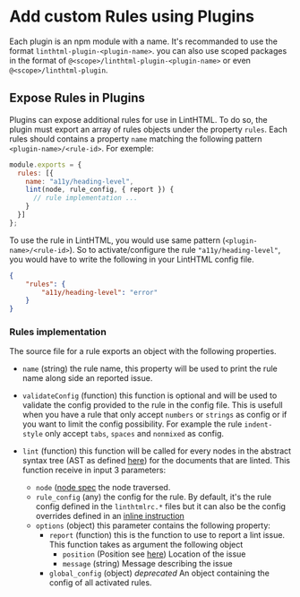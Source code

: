 # Add custom Rules using Plugins

Each plugin is an npm module with a name.
It's recommanded to use the format `linthtml-plugin-<plugin-name>`. you can also use scoped packages in the format of `@<scope>/linthtml-plugin-<plugin-name>` or even `@<scope>/linthtml-plugin`.

## Expose Rules in Plugins

Plugins can expose additional rules for use in LintHTML. To do so, the plugin must export an array of rules objects under the property `rules`.
Each rules should contains a property `name` matching the following pattern `<plugin-name>/<rule-id>`.
For exemple:

```js
module.exports = {
  rules: [{
    name: "a11y/heading-level",
    lint(node, rule_config, { report }) {
      // rule implementation ...
    }
  }]
};
```

To use the rule in LintHTML, you would use same pattern (`<plugin-name>/<rule-id>`).
So to activate/configure the rule `"a11y/heading-level"`, you would have to write the following in your LintHTML config file.

```json
{
    "rules": {
        "a11y/heading-level": "error"
    }
}
```

### Rules implementation

The source file for a rule exports an object with the following properties.

* `name` (string) the rule name, this property will be used to print the rule name along side an reported issue.
* `validateConfig` (function) this function is optional and will be used to validate the config provided to the rule in the config file.
  This is usefull when you have a rule that only accept `numbers` or `strings` as config or if you want to limit the config possibility. For example the rule `indent-style` only accept `tabs`, `spaces` and `nonmixed` as config.
* `lint` (function) this function will be called for every nodes in the abstract syntax tree (AST as defined [here](./custom-parser#the-ast-specification)) for the documents that are linted.
  This function receive in input 3 parameters:
  
  * `node` ([node spec](./custom-parser#the-ast-specification) the node traversed.
  * `rule_config` (any) the config for the rule. By default, it's the rule config defined in the `linthtmlrc.*` files but it can also be the config overrides defined in an [inline instruction](../README.md#inline-configuration)
  * `options` (object) this parameter contains the following property:
    * `report` (function) this is the function to use to report a lint issue. This function takes as argument the following object
      * `position` (Position see [here](./custom-parser#the-ast-specification)) Location of the issue
      * `message` (string) Message describing the issue
    * `global_config` (object) _deprecated_ An object containing the config of all activated rules.
